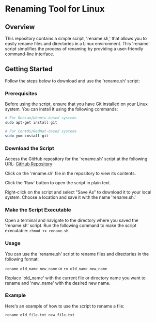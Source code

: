# Renaming Tool for Linux

## Overview

This repository contains a simple script, 'rename.sh,' that allows you to easily rename files and directories in a Linux environment. This 'rename' script simplifies the process of renaming by providing a user-friendly command-line interface.

## Getting Started

Follow the steps below to download and use the 'rename.sh' script:

### Prerequisites

Before using the script, ensure that you have Git installed on your Linux system. You can install it using the following commands:

```bash
# For Debian/Ubuntu-based systems
sudo apt-get install git

# For CentOS/RedHat-based systems
sudo yum install git
```
### Download the Script
Access the GitHub repository for the 'rename.sh' script at the following URL:
[GitHub Repository](https://github.com/sadham001/rename/)

Click on the 'rename.sh' file in the repository to view its contents.

Click the 'Raw' button to open the script in plain text.

Right-click on the script and select "Save As" to download it to your local system. Choose a location and save it with the name 'rename.sh.'

### Make the Script Executable
Open a terminal and navigate to the directory where you saved the 'rename.sh' script. Run the following command to make the script executable:
```chmod +x rename.sh```


### Usage
You can use the 'rename.sh' script to rename files and directories in the following format:

```rename old_name new_name``` or ```rn old_name new_name```

Replace 'old_name' with the current file or directory name you want to rename and 'new_name' with the desired new name.

### Example
Here's an example of how to use the script to rename a file:

```rename old_file.txt new_file.txt```
